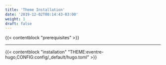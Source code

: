 ```yaml
---
title: 'Theme Installation'
date: '2019-12-02T08:14:43-03:00'
weight: 1
draft: false
---
```


{{< contentblock "prerequisites" >}}

---

{{< contentblock "installation" "THEME:eventre-hugo,CONFIG:config/_default/hugo.toml" >}}
